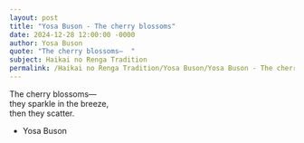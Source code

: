 ```yaml
---
layout: post
title: "Yosa Buson - The cherry blossoms"
date: 2024-12-28 12:00:00 -0000
author: Yosa Buson
quote: "The cherry blossoms—  "
subject: Haikai no Renga Tradition
permalink: /Haikai no Renga Tradition/Yosa Buson/Yosa Buson - The cherry blossoms
---
```


The cherry blossoms—  
they sparkle in the breeze,  
then they scatter.

- Yosa Buson
